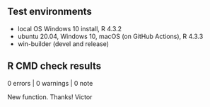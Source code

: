 ## Test environments
* local OS Windows 10 install, R 4.3.2
* ubuntu 20.04, Windows 10, macOS (on GitHub Actions), R 4.3.3
* win-builder (devel and release)

## R CMD check results

0 errors | 0 warnings | 0 note

New function.
Thanks! Victor

